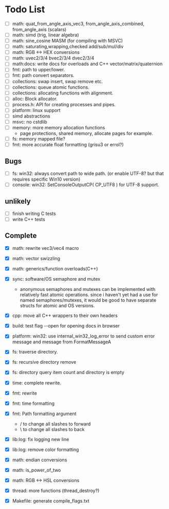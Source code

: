 # Todo List
- [ ] math: quat_from_angle_axis_vec3, from_angle_axis_combined, from_angle_axis (scalars)
- [ ] math: simd (trig, linear algebra)
- [ ] math: sine_cosine MASM (for compiling with MSVC)
- [ ] math: saturating,wrapping,checked add/sub/mul/div
- [ ] math: RGB <-> HEX conversions
- [ ] math: uvec2/3/4 bvec2/3/4 dvec2/3/4
- [ ] math:docs: write docs for overloads and C++ vector/matrix/quaternion
- [ ] fmt: path to upper/lower.
- [ ] fmt: path convert separators.
- [ ] collections: swap insert, swap remove etc.
- [ ] collections: queue atomic functions.
- [ ] collections: allocating functions with alignment.
- [ ] alloc: Block allocator.
- [ ] process.h: API for creating processes and pipes.
- [ ] platform: linux support
- [ ] simd abstractions
- [ ] msvc: no cstdlib
- [ ] memory: more memory allocation functions
    - page protections, shared memory, allocate pages for example.
- [ ] fs: memory mapped file?
- [ ] fmt: more accurate float formatting (grisu3 or errol?)
## Bugs
- [ ] fs: win32: always convert path to wide path. (or enable UTF-8? but that requires specific Win10 version)
- [ ] console: win32: SetConsoleOutputCP( CP_UTF8 ) for UTF-8 support.
## unlikely
- [ ] finish writing C tests
- [ ] write C++ tests
## Complete
- [x] math: rewrite vec3/vec4 macro
- [x] math: vector swizzling
- [x] math: generics/function overloads(C++)
- [x] sync: software/OS semaphore and mutex
    - anonymous semaphores and mutexes can be implemented with
    relatively fast atomic operations. since i haven't yet had a
    use for named semaphores/mutexes, it would be good to have
    separate structs for atomic and OS versions.
- [x] cpp: move all C++ wrappers to their own headers
- [x] build: test flag --open for opening docs in browser
- [x] platform: win32: use internal_win32_log_error to send custom error message and message from FormatMessageA
- [x] fs: traverse directory.
- [x] fs: recursive directory remove
- [x] fs: directory query item count and directory is empty
- [x] time: complete rewrite.
- [x] fmt: rewrite
- [x] fmt: time formatting
- [x] fmt: Path formatting argument
    - / to change all slashes to forward
    - \ to change all slashes to back
- [x] lib:log: fix logging new line
- [x] lib:log: remove color formatting
- [x] math: endian conversions
- [x] math: is_power_of_two
- [x] math: RGB <-> HSL conversions
- [x] thread: more functions (thread_destroy?)
- [x] Makefile: generate compile_flags.txt

